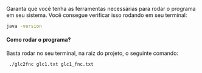 Garanta que você tenha as ferramentas necessárias para rodar o programa em seu sistema. Você consegue verificar isso rodando em seu terminal:

````bash
java -version
````

#### **Como rodar o programa?**

Basta rodar no seu terminal, na raiz do projeto, o seguinte comando:

```bash
 ./glc2fnc glc1.txt glc1_fnc.txt
```


